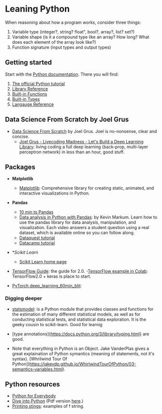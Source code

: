# Leaning Python

When reasoning about how a program works, consider three things:

1. Variable type  (integer?, string? float", bool?, array?, list? set?)
2. Variable shape (is it a compound type like an array? How long? What does each element of the array look like?)
3. Function signature (input types and output types)

## Getting started

Start with the [Python documentation](https://docs.python.org/3/). There you will find:

1. [The official Python tutorial](https://docs.python.org/3/tutorial/index.html)
2. [Library Reference](https://docs.python.org/3/library/index.html)
3. [Built-in Functions](https://docs.python.org/3/library/functions.html)
4. [Built-in Types](https://docs.python.org/3/library/stdtypes.html)
5. [Langauge Reference](https://docs.python.org/3/reference/)

## Data Science From Scratch by Joel Grus

- [Data Science From Scratch](https://github.com/joelgrus/data-science-from-scratch) by Joel Grus. Joel is no-nonsense, clear and concise. 
  - [Joel Grus - Livecoding Madness - Let's Build a Deep Learning Library](https://www.youtube.com/watch?v=o64FV-ez6Gw): living coding a full deep learning (back-prop, multi-layer perceptron network) in less than an hour, good stuff.

## Packages

- **Matplotlib**
   - [Matplotlib](https://matplotlib.org/): Comprehensive library for 
 creating static, animated, and interactive visualizations in Python. 

- **Pandas**
  - [10 min to Pandas](https://pandas.pydata.org/pandas-docs/stable/10min.html)
  - [Data analysis in Python with Pandas](https://www.youtube.com/playlist?list=PL5-da3qGB5ICCsgW1MxlZ0Hq8LL5U3u9y): by Kevin Markum. Learn how to use the pandas library for data analysis, manipulation, and visualization. Each video answers a student question using a real dataset, which is available online so you can follow along.
  - [Dataquest tutorial](https://www.dataquest.io/blog/pandas-python-tutorial/)
  - [Datacamp tutorial](https://www.datacamp.com/community/tutorials/pandas-tutorial-dataframe-python)
  
- **Scikit Learn*
  - [Scikit Learn home page](https://scikit-learn.org/stable/)
  
 - [TensorFlow Guide](https://www.tensorflow.org/): the guide for 2.0.
   -[TensorFlow example in Colab](https://www.tensorflow.org/tutorials/quickstart/beginner): TensorFlow2.0 + keras 
   is place to start.
   
 - [PyTorch deep_learning_60min_blit](https://pytorch.org/tutorials/beginner/deep_learning_60min_blitz.html):

### Digging deeper

- [statsmodel](https://www.statsmodels.org/stable/index.html): is a Python module that provides classes and functions for the estimation of many different statistical models, as well as for conducting statistical tests, and statistical data exploration. It is the geeky cousin to scikit-learn. Good for learnig 

- [type annotations]{https://docs.python.org/3/library/typing.html} are good.

- Note that everything in Python is an Object. Jake VanderPlas gives a great explaination of Python symantics 
(meaning of statements, not it's syntax).
[Whrilwind Tour Of Python])https://jakevdp.github.io/WhirlwindTourOfPython/03-semantics-variables.html).

## Python resources
- [Python for Everybody](http://do1.dr-chuck.com/pythonlearn/EN_us/pythonlearn.pdf)
- [Dive into Python](http://getpython3.com/diveintopython3/table-of-contents.html) (Pdf version [here](http://histo.ucsf.edu/BMS270/diveintopython3-r802.pdf).)
- [Printing stings](https://realpython.com/python-string-formatting/): examples of f string.
